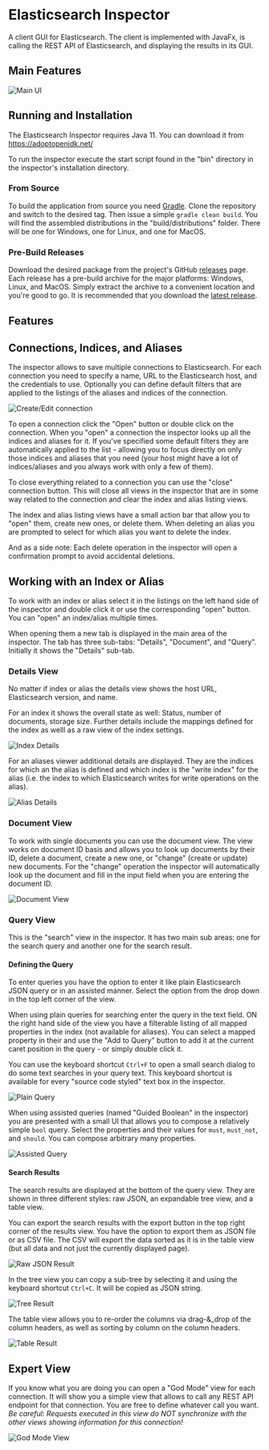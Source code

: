 # Elasticsearch Inspector

A client GUI for Elasticsearch. The client is implemented with JavaFx, is calling the REST API of Elasticsearch, and displaying the results in its GUI.

## Main Features

![Main UI](/images/main-ui.png)

## Running and Installation

The Elasticsearch Inspector requires Java 11. You can download it from https://adoptopenjdk.net/

To run the inspector execute the start script found in the "bin" directory in the inspector's installation directory.

### From Source

To build the application from source you need [Gradle](https://gradle.org/). Clone the repository and switch to the desired tag. Then issue a simple `gradle clean build`. You will find the assembled distributions in the "build/distributions" folder. There will be one for Windows, one for Linux, and one for MacOS.

### Pre-Build Releases

Download the desired package from the project's GitHub [releases](https://github.com/orm-fux/es-inspector/releases) page. Each release has a pre-build archive for the major platforms: Windows, Linux, and MacOS. Simply extract the archive to a convenient location and you're good to go. It is recommended that you download the [latest release](https://github.com/orm-fux/es-inspector/releases/latest).

## Features

## Connections, Indices, and Aliases

The inspector allows to save multiple connections to Elasticsearch. For each connection you need to specify a name, URL to the Elasticsearch host, and the credentials to use. Optionally you can define default filters that are applied to the listings of the aliases and indices of the connection. 

![Create/Edit connection](images/connection_create-or-edit.jpg)

To open a connection click the "Open" button or double click on the connection. When you "open" a connection the inspector looks up all the indices and aliases for it. If you've specified some default filters they are automatically applied to the list - allowing you to focus directly on only those indices and aliases that you need (your host might have a lot of indices/aliases and you always work with only a few of them).

To close everything related to a connection you can use the "close" connection button. This will close all views in the inspector that are in some way related to the connection and clear the index and alias listing views.

The index and alias listing views have a small action bar that allow you to "open" them, create new ones, or delete them. When deleting an alias you are prompted to select for which alias you want to delete the index.

And as a side note: Each delete operation in the inspector will open a confirmation prompt to avoid accidental deletions.

## Working with an Index or Alias

To work with an index or alias select it in the listings on the left hand side of the inspector and double click it or use the corresponding "open" button. You can "open" an index/alias multiple times. 

When opening them a new tab is displayed in the main area of the inspector. The tab has three sub-tabs: "Details", "Document", and "Query". Initially it shows the "Details" sub-tab.

### Details View

No matter if index or alias the details view shows the host URL, Elasticsearch version, and name.

For an index it shows the overall state as well: Status, number of documents, storage size. Further details include the mappings defined for the index as welll as a raw view of the index settings.

![Index Details](images/index_details.png)

For an aliases viewer additional details are displayed. They are the indices for which an the alias is defined and which index is the "write index" for the alias (i.e. the index to which Elasticsearch writes for write operations on the alias).

![Alias Details](images/alias_details.png)

### Document View

To work with single documents you can use the document view. The view works on document ID basis and allows you to look up documents by their ID, delete a document, create a new one, or "change" (create or update) new documents. For the "change" operation the inspector will automatically look up the document and fill in the input field when you are entering the document ID.

![Document View](images/document-view.png)

### Query View

This is the "search" view in the inspector. It has two main sub areas: one for the search query and another one for the search result.

#### Defining the Query

To enter queries you have the option to enter it like plain Elasticsearch JSON query or in an assisted manner. Select the option from the drop down in the top left corner of the view. 

When using plain queries for searching enter the query in the text field. ON the right hand side of the view you have a filterable listing of all mapped properties in the index (not available for aliases). You can select a mapped property in their and use the "Add to Query" button to add it at the current caret position in the query - or simply double click it. 

You can use the keyboard shortcut `Ctrl+F` to open a small search dialog to do some text searches in your query text. This keyboard shortcut is available for every "source code styled" text box in the inspector.

![Plain Query](images/query-view_plain.png)

When using assisted queries (named "Guided Boolean" in the inspector) you are presented with a small UI that allows you to compose a relatively simple `bool` query. Select the properties and their values for `must`, `must_not`, and `should`. You can compose arbitrary many properties.

![Assisted Query](images/query-view_guided.png)

#### Search Results

The search results are displayed at the bottom of the query view. They are shown in three different styles: raw JSON, an expandable tree view, and a table view.

You can export the search results with the export button in the top right corner of the results view. You have the option to export them as JSON file or as CSV file. The CSV will export the data sorted as it is in the table view (but all data and not just the currently displayed page).

![Raw JSON Result](images/result-view_raw.png)

In the tree view you can copy a sub-tree by selecting it and using the keyboard shortcut `Ctrl+C`. It will be copied as JSON string.

![Tree Result](images/result-view_tree.png)

The table view allows you to re-order the columns via drag-&_drop of the column headers, as well as sorting by column on the column headers.

![Table Result](images/result-view_table.png)

## Expert View

If you know what you are doing you can open a "God Mode" view for each connection. It will show you a simple view that allows to call any REST API endpoint for that connection. You are free to define whatever call you want. *Be careful: Requests executed in this view do NOT synchronize with the other views showing information for this connection!*

![God Mode View](images/god-mode-view.png)